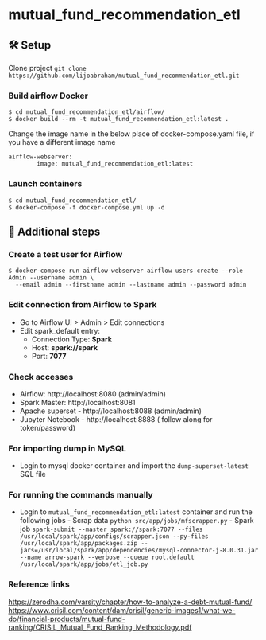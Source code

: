 # mutual_fund_recommendation_etl


## 🛠 Setup

Clone project
```git clone https://github.com/lijoabraham/mutual_fund_recommendation_etl.git```

### Build airflow Docker
```
$ cd mutual_fund_recommendation_etl/airflow/
$ docker build --rm -t mutual_fund_recommendation_etl:latest .
```
Change the image name in the below place of docker-compose.yaml file, if you have a different image name
```
airflow-webserver:
        image: mutual_fund_recommendation_etl:latest
```

### Launch containers
```
$ cd mutual_fund_recommendation_etl/
$ docker-compose -f docker-compose.yml up -d
```


## 👣 Additional steps
### Create a test user for Airflow
```
$ docker-compose run airflow-webserver airflow users create --role Admin --username admin \
  --email admin --firstname admin --lastname admin --password admin
```

### Edit connection from Airflow to Spark
- Go to Airflow UI > Admin > Edit connections
- Edit spark_default entry:
  - Connection Type: **Spark**
  - Host: **spark://spark**
  - Port: **7077**

### Check accesses
- Airflow: http://localhost:8080 (admin/admin)
- Spark Master: http://localhost:8081
- Apache superset - http://localhost:8088 (admin/admin)
- Jupyter Notebook - http://localhost:8888 ( follow along for token/password)

### For importing dump in MySQL
- Login to mysql docker container and import the ```dump-superset-latest``` SQL file 

### For running the commands manually
- Login to ```mutual_fund_recommendation_etl:latest``` container and run the following jobs
        - Scrap data 
                ```
                python src/app/jobs/mfscrapper.py
                ```
        - Spark job 
                  ```
                  spark-submit --master spark://spark:7077 --files /usr/local/spark/app/configs/scrapper.json --py-files /usr/local/spark/app/packages.zip --jars=/usr/local/spark/app/dependencies/mysql-connector-j-8.0.31.jar --name arrow-spark --verbose --queue root.default /usr/local/spark/app/jobs/etl_job.py
                  ```

### Reference links
https://zerodha.com/varsity/chapter/how-to-analyze-a-debt-mutual-fund/
https://www.crisil.com/content/dam/crisil/generic-images1/what-we-do/financial-products/mutual-fund-ranking/CRISIL_Mutual_Fund_Ranking_Methodology.pdf

